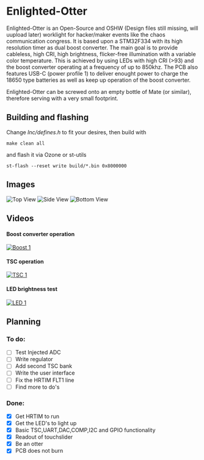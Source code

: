 # Enlighted-Otter

Enlighted-Otter is an Open-Source and OSHW (Design files still missing, will uupload later)  worklight for hacker/maker events like the chaos communication congress. It is based upon a STM32F334 with its 
high resolution timer as dual boost 
converter. The main goal is to provide cableless, high CRI, high brightness, flicker-free illumination with a variable color temperature. This is achieved by using LEDs with high CRI (>93) and the boost converter operating at a frequency of up to 850khz. The PCB also features USB-C (power profile 1) to deliver enought power to charge the 18650 type batteries as well as keep up operation of the boost converter.

Enlighted-Otter can be screwed onto an empty bottle of Mate (or similar), therefore serving with a very small footprint.

## Building and flashing

Change *Inc/defines.h* to fit your desires, then build with

`make clean all`

and flash it via Ozone or st-utils

`st-flash --reset write build/*.bin 0x8000000`

## Images

![Top View](https://raw.githubusercontent.com/Jan--Henrik/Enlighted-Otter/master/Images/Enlighted_Otter_1.jpeg)
![Side View](https://raw.githubusercontent.com/Jan--Henrik/Enlighted-Otter/master/Images/Enlighted_Otter_2.jpeg)
![Bottom View](https://raw.githubusercontent.com/Jan--Henrik/Enlighted-Otter/master/Images/Enlighted_Otter_3.jpeg)

## Videos

#### Boost converter operation

[![Boost 1](https://img.youtube.com/vi/A-QjU9mWTO4/0.jpg)](https://youtu.be/A-QjU9mWTO4)

#### TSC operation

[![TSC 1](https://img.youtube.com/vi/ADD4yiM9S0Q/0.jpg)](https://youtu.be/ADD4yiM9S0Q)

#### LED brightness test

[![LED 1](https://img.youtube.com/vi/DC_eAY72nbw/0.jpg)](https://youtu.be/DC_eAY72nbw)

## Planning

### To do:

- [ ] Test Injected ADC
- [ ] Write regulator
- [ ] Add second TSC bank
- [ ] Write the user interface
- [ ] Fix the HRTIM FLT1 line
- [ ] Find more to do's

### Done:

- [x] Get HRTIM to run
- [x] Get the LED's to light up
- [x] Basic TSC,UART,DAC,COMP,I2C and GPIO functionality
- [x] Readout of touchslider
- [x] Be an otter
- [x] PCB does not burn
